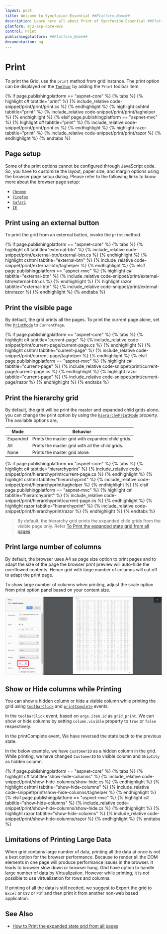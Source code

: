 ```yaml
---
layout: post
title: Welcome to Syncfusion Essential ##Platform_Name##
description: Learn here all about Print of Syncfusion Essential ##Platform_Name## widgets based on HTML5 and jQuery.
platform: ej2-asp-core-mvc
control: Print
publishingplatform: ##Platform_Name##
documentation: ug
---
```



# Print

To print the Grid, use the `print` method from grid instance. The print option can be displayed on the [`Toolbar`](https://help.syncfusion.com/cr/aspnetcore-js2/Syncfusion.EJ2.Grids.GridBuilder-1.html#Syncfusion_EJ2_Grids_GridBuilder_1_Toolbar_System_Object_) by adding the `Print` toolbar item.

{% if page.publishingplatform == "aspnet-core" %}
{% tabs %}
{% highlight c# tabtitle="print" %}
{% include_relative code-snippet/print/print/print.cs %}
{% endhighlight %}
{% highlight cshtml tabtitle="print" %}
{% include_relative code-snippet/print/print/taghelper %}
{% endhighlight %}
{% elsif page.publishingplatform == "aspnet-mvc" %}
{% highlight c# tabtitle="print" %}
{% include_relative code-snippet/print/print/print.cs %}
{% endhighlight %}
{% highlight razor tabtitle="print" %}
{% include_relative code-snippet/print/print/razor %}
{% endhighlight %}
{% endtabs %}



## Page setup

Some of the print options cannot be configured through JavaScript code. So, you have to customize the layout, paper size, and margin options using the browser page setup dialog. Please refer to the following links to know more about the browser page setup:

* [`Chrome`](https://support.google.com/chrome/answer/1069693?hl=en&visit_id=1-636335333734668335-3165046395&rd=1)
* [`Firefox`](https://support.mozilla.org/en-US/kb/how-print-web-pages-firefox)
* [`Safari`](http://www.mintprintables.com/print-tips/adjust-margins-osx/)
* [`IE`](http://www.helpteaching.com/help/print/index.htm)

## Print using an external button

To print the grid from an external button, invoke the `print` method.

{% if page.publishingplatform == "aspnet-core" %}
{% tabs %}
{% highlight c# tabtitle="external-btn" %}
{% include_relative code-snippet/print/external-btn/external-btn.cs %}
{% endhighlight %}
{% highlight cshtml tabtitle="external-btn" %}
{% include_relative code-snippet/print/external-btn/taghelper %}
{% endhighlight %}
{% elsif page.publishingplatform == "aspnet-mvc" %}
{% highlight c# tabtitle="external-btn" %}
{% include_relative code-snippet/print/external-btn/external-btn.cs %}
{% endhighlight %}
{% highlight razor tabtitle="external-btn" %}
{% include_relative code-snippet/print/external-btn/razor %}
{% endhighlight %}
{% endtabs %}



## Print the visible page

By default, the grid prints all the pages. To print the current page alone, set the [`PrintMode`](https://help.syncfusion.com/cr/aspnetcore-js2/Syncfusion.EJ2.Grids.GridBuilder-1.html#Syncfusion_EJ2_Grids_GridBuilder_1_PrintMode_Syncfusion_EJ2_Grids_PrintMode_) to `CurrentPage`.

{% if page.publishingplatform == "aspnet-core" %}
{% tabs %}
{% highlight c# tabtitle="current-page" %}
{% include_relative code-snippet/print/current-page/current-page.cs %}
{% endhighlight %}
{% highlight cshtml tabtitle="current-page" %}
{% include_relative code-snippet/print/current-page/taghelper %}
{% endhighlight %}
{% elsif page.publishingplatform == "aspnet-mvc" %}
{% highlight c# tabtitle="current-page" %}
{% include_relative code-snippet/print/current-page/current-page.cs %}
{% endhighlight %}
{% highlight razor tabtitle="current-page" %}
{% include_relative code-snippet/print/current-page/razor %}
{% endhighlight %}
{% endtabs %}



## Print the hierarchy grid

By default, the grid will be print the master and expanded child grids alone. you can change the print option by using the [`hierarchyPrintMode`](https://help.syncfusion.com/cr/aspnetcore-js2/Syncfusion.EJ2.Grids.Grid.html#Syncfusion_EJ2_Grids_Grid_HierarchyPrintMode) property. The available options are,

| Mode     | Behavior    |
|----------|-------------|
| Expanded | Prints the master grid with expanded child grids. |
| All      | Prints the master grid with all the child grids. |
| None     | Prints the master grid alone. |

{% if page.publishingplatform == "aspnet-core" %}
{% tabs %}
{% highlight c# tabtitle="hierarchyprint" %}
{% include_relative code-snippet/print/hierarchyprint/current-page.cs %}
{% endhighlight %}
{% highlight cshtml tabtitle="hierarchyprint" %}
{% include_relative code-snippet/print/hierarchyprint/taghelper %}
{% endhighlight %}
{% elsif page.publishingplatform == "aspnet-mvc" %}
{% highlight c# tabtitle="hierarchyprint" %}
{% include_relative code-snippet/print/hierarchyprint/current-page.cs %}
{% endhighlight %}
{% highlight razor tabtitle="hierarchyprint" %}
{% include_relative code-snippet/print/hierarchyprint/razor %}
{% endhighlight %}
{% endtabs %}



> By default, the hierarchy grid prints the expanded child grids from the visible page only. Refer [To Print the expanded state grid from all pages](./how-to.html#print-the-expanded-state-from-other-pages)

## Print large number of columns

By default, the browser uses A4 as page size option to print pages and to adapt the size of the page the browser print preview will auto-hide the overflowed contents. Hence grid with large number of columns will cut off to adapt the print page.

To show large number of columns when printing, adjust the scale option from print option panel based on your content size.

![Scale Option Setting](./images/print-preview.png)

## Show or Hide columns while Printing

You can show a hidden column or hide a visible column while printing the grid using [`toolbarClick`](https://help.syncfusion.com/cr/aspnetcore-js2/Syncfusion.EJ2.Grids.Grid.html#Syncfusion_EJ2_Grids_Grid_ToolbarClick) and [`printComplete`](https://help.syncfusion.com/cr/aspnetcore-js2/Syncfusion.EJ2.Grids.Grid.html#Syncfusion_EJ2_Grids_Grid_PrintComplete) events.

In the `toolbarClick` event, based on `args.item.id` as `grid_print`. We can show or hide columns by setting `column.visible` property to `true` or `false` respectively.

In the printComplete event, We have reversed the state back to the previous state.

In the below example, we have `CustomerID` as a hidden column in the grid. While printing, we have changed `CustomerID` to visible column and `ShipCity` as hidden column.

{% if page.publishingplatform == "aspnet-core" %}
{% tabs %}
{% highlight c# tabtitle="show-hide-columns" %}
{% include_relative code-snippet/print/show-hide-columns/show-hide.cs %}
{% endhighlight %}
{% highlight cshtml tabtitle="show-hide-columns" %}
{% include_relative code-snippet/print/show-hide-columns/taghelper %}
{% endhighlight %}
{% elsif page.publishingplatform == "aspnet-mvc" %}
{% highlight c# tabtitle="show-hide-columns" %}
{% include_relative code-snippet/print/show-hide-columns/show-hide.cs %}
{% endhighlight %}
{% highlight razor tabtitle="show-hide-columns" %}
{% include_relative code-snippet/print/show-hide-columns/razor %}
{% endhighlight %}
{% endtabs %}



## Limitations of Printing Large Data

When grid contains large number of data, printing all the data at once is not a best option for the browser performance. Because to render all the DOM elements in one page will produce performance issues in the browser. It leads to browser slow down or browser hang. Grid have option to handle large number of data by Virtualization. However while printing, it is not possible to use virtualization for rows and columns.

If printing of all the data is still needed, we suggest to Export the grid to `Excel` or `CSV` or `Pdf` and then print it from another non-web based application.

## See Also

* [How to Print the expanded state grid from all pages](./how-to/print-the-expanded-state-from-other-pages)
